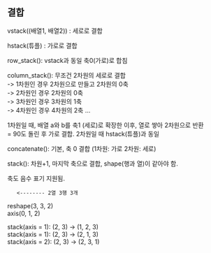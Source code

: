 ## 결합

vstack((배열1, 배열2)) : 세로로 결합   


hstack(튜플) : 가로로 결합   


row_stack(): vstack과 동일 축0(가로)로 합침   

column_stack(): 무조건 2차원의 세로로 결합   
-> 1차원인 경우 2차원으로 만들고 2차원의 0축   
-> 2차원인 경우 2차원의 0축   
-> 3차원인 경우 3차원의 1축   
-> 4차원인 경우 4차원의 2축 ...   

1차원일 때, 배열 a와 b를 축1 (세로)로 확장한 이후, 열로 쌓아 2차원으로 반환   
= 90도 돌린 후 가로 결합. 2차원일 때 hstack(튜플)과 동일   



concatenate(): 기본, 축 0 결합 (1차원: 가로 2차원: 세로)   
 
stack(): 차원+1, 마지막 축으로 결합, shape(행과 열)이 같아야 함.   

축도 음수 표기 지원됨.   


       <-------- 2열 3행 3개   
reshape(3, 3, 2)   
   axis(0, 1, 2)   


stack(axis = 1): (2, 3) -> (1, 2, 3)   
stack(axis = 1): (2, 3) -> (2, 1, 3)   
stack(axis = 2): (2, 3) -> (2, 3, 1)  
